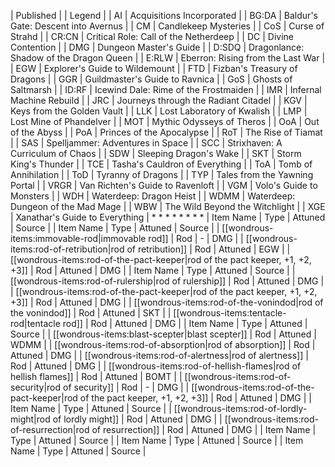 | Published |
| Legend |
| AI | Acquisitions Incorporated |
| BG:DA | Baldur's Gate: Descent into Avernus |
| CM | Candlekeep Mysteries |
| CoS | Curse of Strahd |
| CR:CN | Critical Role: Call of the Netherdeep |
| DC | Divine Contention |
| DMG | Dungeon Master's Guide |
| D:SDQ | Dragonlance: Shadow of the Dragon Queen |
| E:RLW | Eberron: Rising from the Last War |
| EGW | Explorer's Guide to Wildemount |
| FTD | Fizban's Treasury of Dragons |
| GGR | Guildmaster's Guide to Ravnica |
| GoS | Ghosts of Saltmarsh |
| ID:RF | Icewind Dale: Rime of the Frostmaiden |
| IMR | Infernal Machine Rebuild |
| JRC | Journeys through the Radiant Citadel |
| KGV | Keys from the Golden Vault |
| LLK | Lost Laboratory of Kwalish |
| LMP | Lost Mine of Phandelver |
| MOT | Mythic Odysseys of Theros |
| OoA | Out of the Abyss |
| PoA | Princes of the Apocalypse |
| RoT | The Rise of Tiamat |
| SAS | Spelljammer: Adventures in Space |
| SCC | Strixhaven: A Curriculum of Chaos |
| SDW | Sleeping Dragon's Wake |
| SKT | Storm King's Thunder |
| TCE | Tasha's Cauldron of Everything |
| ToA | Tomb of Annihilation |
| ToD | Tyranny of Dragons |
| TYP | Tales from the Yawning Portal |
| VRGR | Van Richten's Guide to Ravenloft |
| VGM | Volo's Guide to Monsters |
| WDH | Waterdeep: Dragon Heist |
| WDMM | Waterdeep: Dungeon of the Mad Mage |
| WBW | The Wild Beyond the Witchlight |
| XGE | Xanathar's Guide to Everything |
* 
* 
* 
* 
* 
* 
* 
* 
| Item Name | Type | Attuned | Source |
| Item Name | Type | Attuned | Source |
| [[wondrous-items:immovable-rod|immovable rod]] | Rod | - | DMG |
| [[wondrous-items:rod-of-retribution|rod of retribution]] | Rod | Attuned | EGW |
| [[wondrous-items:rod-of-the-pact-keeper|rod of the pact keeper, +1, +2, +3]] | Rod | Attuned | DMG |
| Item Name | Type | Attuned | Source |
| [[wondrous-items:rod-of-rulership|rod of rulership]] | Rod | Attuned | DMG |
| [[wondrous-items:rod-of-the-pact-keeper|rod of the pact keeper, +1, +2, +3]] | Rod | Attuned | DMG |
| [[wondrous-items:rod-of-the-vonindod|rod of the vonindod]] | Rod | Attuned | SKT |
| [[wondrous-items:tentacle-rod|tentacle rod]] | Rod | Attuned | DMG |
| Item Name | Type | Attuned | Source |
| [[wondrous-items:blast-scepter|blast scepter]] | Rod | Attuned | WDMM |
| [[wondrous-items:rod-of-absorption|rod of absorption]] | Rod | Attuned | DMG |
| [[wondrous-items:rod-of-alertness|rod of alertness]] | Rod | Attuned | DMG |
| [[wondrous-items:rod-of-hellish-flames|rod of hellish flames]] | Rod | Attuned | BOMT |
| [[wondrous-items:rod-of-security|rod of security]] | Rod | - | DMG |
| [[wondrous-items:rod-of-the-pact-keeper|rod of the pact keeper, +1, +2, +3]] | Rod | Attuned | DMG |
| Item Name | Type | Attuned | Source |
| [[wondrous-items:rod-of-lordly-might|rod of lordly might]] | Rod | Attuned | DMG |
| [[wondrous-items:rod-of-resurrection|rod of resurrection]] | Rod | Attuned | DMG |
| Item Name | Type | Attuned | Source |
| Item Name | Type | Attuned | Source |
| Item Name | Type | Attuned | Source |